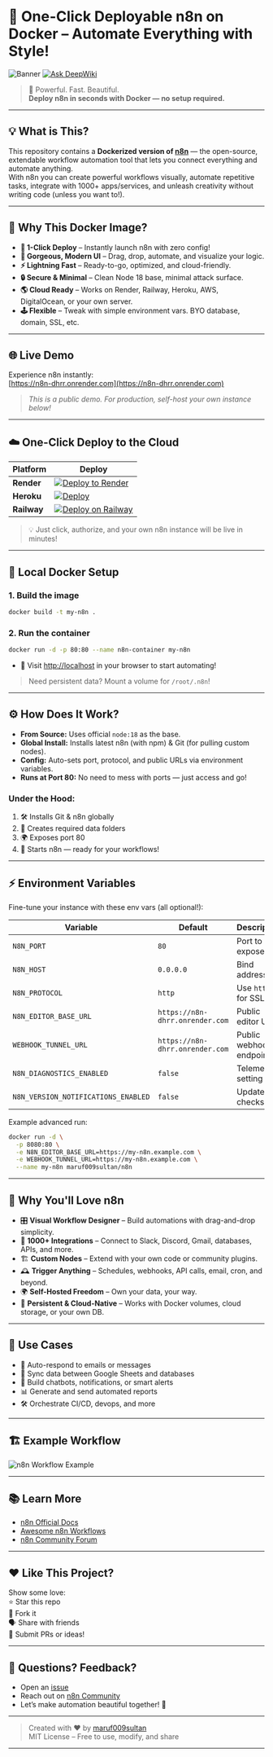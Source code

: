 # 🚀 One-Click Deployable n8n on Docker – Automate Everything with Style!

![Banner](https://cdn.pixabay.com/photo/2017/05/15/23/47/machine-learning-2749148_1280.jpg)
[![Ask DeepWiki](https://deepwiki.com/badge.svg)](https://deepwiki.com/maruf009sultan/n8n)
> 🔧 Powerful. Fast. Beautiful.  
> **Deploy n8n in seconds with Docker — no setup required.**

---

## 💡 What is This?

This repository contains a **Dockerized version of [n8n](https://n8n.io)** — the open-source, extendable workflow automation tool that lets you connect everything and automate anything.  
With n8n you can create powerful workflows visually, automate repetitive tasks, integrate with 1000+ apps/services, and unleash creativity without writing code (unless you want to!).

---

## 🌟 Why This Docker Image?

- **🚀 1-Click Deploy** – Instantly launch n8n with zero config!
- **🎨 Gorgeous, Modern UI** – Drag, drop, automate, and visualize your logic.
- **⚡ Lightning Fast** – Ready-to-go, optimized, and cloud-friendly.
- **🔒 Secure & Minimal** – Clean Node 18 base, minimal attack surface.
- **🌎 Cloud Ready** – Works on Render, Railway, Heroku, AWS, DigitalOcean, or your own server.
- **🕹️ Flexible** – Tweak with simple environment vars. BYO database, domain, SSL, etc.

---

## 🌐 Live Demo

Experience n8n instantly:  
[https://n8n-dhrr.onrender.com](https://n8n-dhrr.onrender.com)

> _This is a public demo. For production, self-host your own instance below!_

---

## ☁️ One-Click Deploy to the Cloud

| Platform | Deploy |
|----------|--------|
| **Render**  | [![Deploy to Render](https://render.com/images/deploy-to-render-button.svg)](https://render.com/deploy?repo=https://github.com/maruf009sultan/n8n) |
| **Heroku**  | [![Deploy](https://www.herokucdn.com/deploy/button.svg)](https://heroku.com/deploy?template=https://github.com/maruf009sultan/n8n) |
| **Railway** | [![Deploy on Railway](https://railway.com/button.svg)](https://railway.com/deploy/7IisQg?referralCode=fbROj8) |

> 💡 Just click, authorize, and your own n8n instance will be live in minutes!

---

## 🐳 Local Docker Setup

### 1. **Build the image**
```bash
docker build -t my-n8n .
```

### 2. **Run the container**
```bash
docker run -d -p 80:80 --name n8n-container my-n8n
```

- 🚀 Visit [http://localhost](http://localhost) in your browser to start automating!

> Need persistent data? Mount a volume for `/root/.n8n`!

---

## ⚙️ How Does It Work?

- **From Source:** Uses official `node:18` as the base.
- **Global Install:** Installs latest n8n (with npm) & Git (for pulling custom nodes).
- **Config:** Auto-sets port, protocol, and public URLs via environment variables.
- **Runs at Port 80:** No need to mess with ports — just access and go!

### Under the Hood:

1. 🛠️ Installs Git & n8n globally  
2. 📂 Creates required data folders  
3. 🌍 Exposes port 80  
4. 🏁 Starts n8n — ready for your workflows!

---

## ⚡ Environment Variables

Fine-tune your instance with these env vars (all optional!):

| Variable | Default | Description |
|----------|---------|-------------|
| `N8N_PORT` | `80` | Port to expose |
| `N8N_HOST` | `0.0.0.0` | Bind address |
| `N8N_PROTOCOL` | `http` | Use `https` for SSL |
| `N8N_EDITOR_BASE_URL` | `https://n8n-dhrr.onrender.com` | Public editor URL |
| `WEBHOOK_TUNNEL_URL` | `https://n8n-dhrr.onrender.com` | Public webhook endpoint |
| `N8N_DIAGNOSTICS_ENABLED` | `false` | Telemetry setting |
| `N8N_VERSION_NOTIFICATIONS_ENABLED` | `false` | Update checks |

Example advanced run:

```bash
docker run -d \
  -p 8080:80 \
  -e N8N_EDITOR_BASE_URL=https://my-n8n.example.com \
  -e WEBHOOK_TUNNEL_URL=https://my-n8n.example.com \
  --name my-n8n maruf009sultan/n8n
```

---

## 🌈 Why You'll Love n8n

- 🎛️ **Visual Workflow Designer** – Build automations with drag-and-drop simplicity.
- 🔗 **1000+ Integrations** – Connect to Slack, Discord, Gmail, databases, APIs, and more.
- 🏗️ **Custom Nodes** – Extend with your own code or community plugins.
- 🕰️ **Trigger Anything** – Schedules, webhooks, API calls, email, cron, and beyond.
- 🌍 **Self-Hosted Freedom** – Own your data, your way.
- 💾 **Persistent & Cloud-Native** – Works with Docker volumes, cloud storage, or your own DB.

---

## 🚀 Use Cases

- 📨 Auto-respond to emails or messages
- 🔄 Sync data between Google Sheets and databases
- 🤖 Build chatbots, notifications, or smart alerts
- 📊 Generate and send automated reports
- 🛠️ Orchestrate CI/CD, devops, and more

---

## 🏗️ Example Workflow

![n8n Workflow Example](https://raw.githubusercontent.com/n8n-io/n8n/master/assets/n8n-editor-example.png)

---

## 📚 Learn More

- [n8n Official Docs](https://docs.n8n.io)
- [Awesome n8n Workflows](https://n8n.io/workflows)
- [n8n Community Forum](https://community.n8n.io)

---

## ❤️ Like This Project?

Show some love:  
⭐ Star this repo  
🍴 Fork it  
🗣️ Share with friends  
🚀 Submit PRs or ideas!

---

## 💬 Questions? Feedback?

- Open an [issue](https://github.com/maruf009sultan/n8n/issues)
- Reach out on [n8n Community](https://community.n8n.io)
- Let’s make automation beautiful together! 🎨

---

> Created with ❤️ by [maruf009sultan](https://github.com/maruf009sultan)  
> MIT License – Free to use, modify, and share

---
